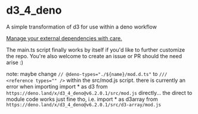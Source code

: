 # d3_4_deno
A simple transformation of d3 for use within a deno workflow

[Manage your external dependencies with care.](https://deno.land/manual/examples/manage_dependencies)

The main.ts script finally works by itself if you'd like to further customize the repo. You're also welcome to create an issue or PR should the need arise :)

note:
maybe change 
`// @deno-types="./${name}/mod.d.ts"`
to 
`/// <reference types="" />`
within the src/mod.js script. there is currently an error when importing
import * as d3 from `https://deno.land/x/d3_4_deno@v6.2.0.1/src/mod.js`
directly... the direct to module code works just fine tho, i.e.
import * as d3array from `https://deno.land/x/d3_4_deno@v6.2.0.1/src/d3-array/mod.js`
